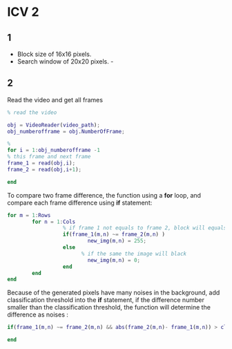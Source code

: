 # ICV 2

## 1

- Block size of 16x16 pixels.
- Search window of 20x20 pixels. -

## 2

Read the video and get all frames

```matlab
% read the video

obj = VideoReader(video_path);
obj_numberofframe = obj.NumberOfFrame;

%
for i = 1:obj_numberofframe -1
% this frame and next frame
frame_1 = read(obj,i);
frame_2 = read(obj,i+1);

end
```

To compare two frame difference, the function using a **for** loop, and compare each frame difference using **if** statement:

```matlab
for m = 1:Rows
        for n = 1:Cols
                  % if frame 1 not equals to frame 2, block will equals to white
                  if(frame_1(m,n) ~= frame_2(m,n) )
                          new_img(m,n) = 255;
                  else
                        % if the same the image will black
                          new_img(m,n) = 0;
                  end
        end
end
```

Because of the generated pixels have many noises in the background, add classification threshold into the **if** statement, if the difference number smaller than the classification threshold, the function will determine the difference as noises :

```matlab
if(frame_1(m,n) ~= frame_2(m,n) && abs(frame_2(m,n)- frame_1(m,n)) > classification_threshold   )

end
```
